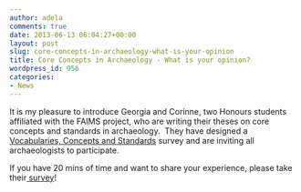 ```yaml
---
author: adela
comments: true
date: 2013-06-13 06:04:27+00:00
layout: post
slug: core-concepts-in-archaeology-what-is-your-opinion
title: Core Concepts in Archaeology - What is your opinion?
wordpress_id: 956
categories:
- News
---
```


It is my pleasure to introduce Georgia and Corinne, two Honours students affiliated with the FAIMS project, who are writing their theses on core concepts and standards in archaeology.  They have designed a [Vocabularies, Concepts and Standards](http://fedarch.org/survey/index.php/survey/index/sid/636669/newtest/Y/lang/en) survey and are inviting all archaeologists to participate.

If you have 20 mins of time and want to share your experience, please take their[ survey](http://fedarch.org/survey/index.php/survey/index/sid/636669/newtest/Y/lang/en)!
